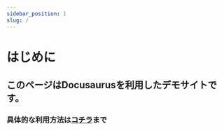 ```yaml
---
sidebar_position: 1
slug: /
---
```


# はじめに

## このページはDocusaurusを利用したデモサイトです。
### 具体的な利用方法は[コチラ](https://zenn.dev/najo/articles/858e6162370618)まで